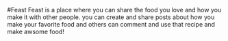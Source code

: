 #Feast
Feast is a place where you can share the food you love and how you make it with other people.
you can create and share posts about how you make your favorite food and others can comment and use that recipe and make awsome food!
